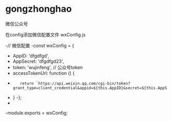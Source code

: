 # gongzhonghao
微信公众号

在config添加微信配置文件 wxConfig.js

-// 微信配置
 -const wxConfig = {
 -    AppID: 'dfgdfgd',
 -    AppSecret: 'dfgdfgd23',
 -    token: 'wujinfeng',     // 公众号token
 -    accessTokenUrl: function () {
 -        return `https://api.weixin.qq.com/cgi-bin/token?grant_type=client_credential&appid=${this.AppID}&secret=${this.AppSecret}`
 -    }
 -};
 -
 -module.exports = wxConfig; 
